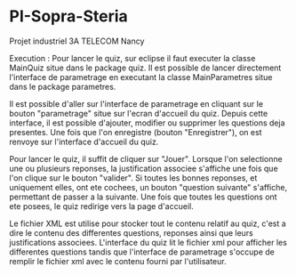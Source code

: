 # PI-Sopra-Steria
Projet industriel 3A TELECOM Nancy

Execution :
Pour lancer le quiz, sur eclipse il faut executer la classe MainQuiz situe dans le package quiz.
Il est possible de lancer directement l'interface de parametrage en executant la classe MainParametres situe dans le package parametres.

Il est possible d'aller sur l'interface de parametrage en cliquant sur le bouton "parametrage" situe sur l'ecran d'accueil du quiz.
Depuis cette interface, il est possible d'ajouter, modifier ou supprimer les questions deja presentes.
Une fois que l'on enregistre (bouton "Enregistrer"), on est renvoye sur l'interface d'accueil du quiz.

Pour lancer le quiz, il suffit de cliquer sur "Jouer".
Lorsque l'on selectionne une ou plusieurs reponses, la justification associee s'affiche une fois que l'on clique sur le bouton "valider".
Si toutes les bonnes reponses, et uniquement elles, ont ete cochees, un bouton "question suivante" s'affiche, permettant de passer a la suivante.
Une fois que toutes les questions ont ete posees, le quiz redirige vers la page d'accueil.

Le fichier XML est utilise pour stocker tout le contenu relatif au quiz, c'est a dire le contenu des differentes questions, reponses ainsi que leurs justifications associees.
L'interface du quiz lit le fichier xml pour afficher les differentes questions tandis que l'interface de parametrage s'occupe de remplir le fichier xml avec le contenu fourni par l'utilisateur.